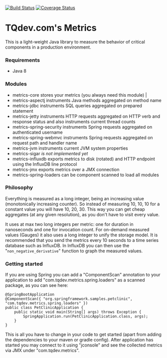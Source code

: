 [![Build Status](https://travis-ci.org/mevdschee/tqdev-metrics.svg?branch=master)](https://travis-ci.org/mevdschee/tqdev-metrics?branch=master)
[![Coverage Status](https://coveralls.io/repos/github/mevdschee/tqdev-metrics/badge.svg?branch=master)](https://coveralls.io/github/mevdschee/tqdev-metrics?branch=master)

# TQdev.com's Metrics

This is a light-weight Java library to measure the behavior of critical components in a production environment.

### Requirements

- Java 8

### Modules

- metrics-core stores your metrics (you always need this module)               |
- metrics-aspectj instruments Java methods aggregated on method name
- metrics-jdbc instruments SQL queries aggregated on prepared statement
- metrics-jetty instruments HTTP requests aggregated on HTTP verb and response status and also instruments current thread counts
- metrics-spring-security instruments Spring requests aggregated on authenticated username
- metrics-spring-webmvc instruments Spring requests aggregated on request path and handler name
- metrics-jvm instruments current JVM system properties
- metrics-sigar _is not implemented yet_
- metrics-influxdb exports metrics to disk (rotated) and HTTP endpoint using the InfluxDB line protocol
- metrics-jmx exports metrics over a JMX connection
- metrics-spring-loaders can be component scanned to load all modules

### Philosophy

Everything is measured as a long integer, being an increasing value (monotonically increasing counter). 
So instead of measuring 10, 10, 10 for a constant value you will have 10, 20, 30.
This way you can get cheap aggregates (at any given resolution), as you don't have to visit every value.

It uses at max two long integers per metric: one for duration in nanoseconds and one for invocation count.
For on-demand measured values (Gauges) it also uses a long integer to unify the storage model. It is
recommended that you send the metrics every 10 seconds to a time series database such as InfluxDB.
In InfluxDB you can then use the "`non_negative_derivative`" function to graph the measured values.

### Getting started

If you are using Spring you can add a "ComponentScan" annotation to your application to add 
"com.tqdev.metrics.spring.loaders" as a scanned package, as you can see here:

    @SpringBootApplication
    @ComponentScan({ "org.springframework.samples.petclinic", "com.tqdev.metrics.spring.loaders" })
    public class PetClinicApplication {
        public static void main(String[] args) throws Exception {
    	    SpringApplication.run(PetClinicApplication.class, args);
        }
    }

This is all you have to change in your code to get started (apart from adding the dependencies to your
maven or gradle config). After application has started you may connect to it using "jconsole" and see
the collected metrics via JMX under "com.tqdev.metrics".
